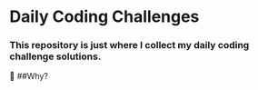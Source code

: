 # Daily Coding Challenges
### This repository is just where I collect my daily coding challenge solutions.

:raised_eyebrow: ##Why?
